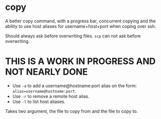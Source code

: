 # copy

A better copy command, with a progress bar, concurrent copying and the ability to use host aliases for username+host+port when coping over ssh.

Should always ask before overwriting files. `scp` can not ask before overwriting.

# THIS IS A WORK IN PROGRESS AND NOT NEARLY DONE

* Use `-a` to add a username@hostname:port alias on the form: `alias=username@hostname:port`.
* Use `-r` to remove a remote host alias.
* Use `-l` to list host aliases.

Takes two argument, the file to copy from and the file to copy to.
